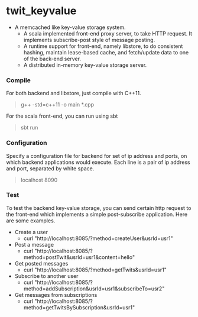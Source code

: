 twit_keyvalue
=============

- A memcached like key-value storage system.
	- A scala implemented front-end proxy server, to take HTTP request. It implements subscribe-post style of message posting.
	- A runtime support for front-end, namely libstore, to do consistent hashing, maintain lease-based cache, and fetch/update data to one of the back-end server.
	- A distributed in-memory key-value storage server.  
	
### Compile
For both backend and libstore, just compile with C++11.
> g++ -std=c++11 -o main *.cpp

For the scala front-end, you can run using sbt
> sbt run

### Configuration
Specify a configuration file for backend for set of ip address and ports, on which backend applications would execute.
Each line is a pair of ip address and port, separated by white space. 
> localhost 8090 

### Test
To test the backend key-value storage, you can send certain http request to the front-end which implements a simple post-subscribe application. Here are some examples.

- Create a user
	- curl "http://localhost:8085/?method=createUser&usrId=usr1"
- Post a message
  - curl "http://localhost:8085/?method=postTwit&usrId=usr1&content=hello"
- Get posted messages
	- curl "http://localhost:8085/?method=getTwits&usrId=usr1"
- Subscribe to another user
  - curl "http://localhost:8085/?method=addSubscription&usrId=usr1&subscribeTo=usr2"
- Get messages from subscriptions
  - curl "http://localhost:8085/?method=getTwitsBySubscription&usrId=usr1"
